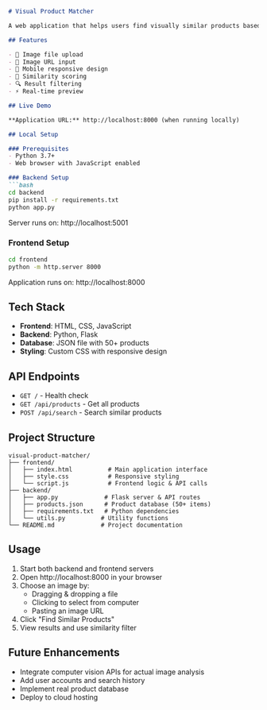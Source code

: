 ```markdown
# Visual Product Matcher

A web application that helps users find visually similar products based on uploaded images.

## Features

- 📁 Image file upload
- 🔗 Image URL input  
- 📱 Mobile responsive design
- 🎯 Similarity scoring
- 🔍 Result filtering
- ⚡ Real-time preview

## Live Demo

**Application URL:** http://localhost:8000 (when running locally)

## Local Setup

### Prerequisites
- Python 3.7+
- Web browser with JavaScript enabled

### Backend Setup
```bash
cd backend
pip install -r requirements.txt
python app.py
```
Server runs on: http://localhost:5001

### Frontend Setup
```bash
cd frontend
python -m http.server 8000
```
Application runs on: http://localhost:8000

## Tech Stack

- **Frontend**: HTML, CSS, JavaScript
- **Backend**: Python, Flask
- **Database**: JSON file with 50+ products
- **Styling**: Custom CSS with responsive design

## API Endpoints

- `GET /` - Health check
- `GET /api/products` - Get all products  
- `POST /api/search` - Search similar products

## Project Structure

```
visual-product-matcher/
├── frontend/
│   ├── index.html          # Main application interface
│   ├── style.css           # Responsive styling
│   └── script.js           # Frontend logic & API calls
├── backend/
│   ├── app.py             # Flask server & API routes
│   ├── products.json      # Product database (50+ items)
│   ├── requirements.txt   # Python dependencies
│   └── utils.py          # Utility functions
└── README.md             # Project documentation
```

## Usage

1. Start both backend and frontend servers
2. Open http://localhost:8000 in your browser
3. Choose an image by:
   - Dragging & dropping a file
   - Clicking to select from computer
   - Pasting an image URL
4. Click "Find Similar Products"
5. View results and use similarity filter

## Future Enhancements

- Integrate computer vision APIs for actual image analysis
- Add user accounts and search history
- Implement real product database
- Deploy to cloud hosting
```
